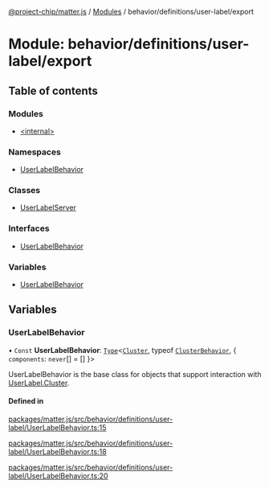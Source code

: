 [@project-chip/matter.js](../README.md) / [Modules](../modules.md) / behavior/definitions/user-label/export

# Module: behavior/definitions/user-label/export

## Table of contents

### Modules

- [\<internal\>](behavior_definitions_user_label_export._internal_.md)

### Namespaces

- [UserLabelBehavior](behavior_definitions_user_label_export.UserLabelBehavior.md)

### Classes

- [UserLabelServer](../classes/behavior_definitions_user_label_export.UserLabelServer.md)

### Interfaces

- [UserLabelBehavior](../interfaces/behavior_definitions_user_label_export.UserLabelBehavior-1.md)

### Variables

- [UserLabelBehavior](behavior_definitions_user_label_export.md#userlabelbehavior)

## Variables

### UserLabelBehavior

• `Const` **UserLabelBehavior**: [`Type`](../interfaces/behavior_cluster_export.ClusterBehavior.Type.md)\<[`Cluster`](../interfaces/cluster_export.UserLabel.Cluster.md), typeof [`ClusterBehavior`](behavior_cluster_export.ClusterBehavior.md), \{ `components`: `never`[] = [] }\>

UserLabelBehavior is the base class for objects that support interaction with [UserLabel.Cluster](cluster_export.UserLabel.md#cluster).

#### Defined in

[packages/matter.js/src/behavior/definitions/user-label/UserLabelBehavior.ts:15](https://github.com/project-chip/matter.js/blob/6d3b6a5d957d88a9231d6ecab4bb41f8133112be/packages/matter.js/src/behavior/definitions/user-label/UserLabelBehavior.ts#L15)

[packages/matter.js/src/behavior/definitions/user-label/UserLabelBehavior.ts:18](https://github.com/project-chip/matter.js/blob/6d3b6a5d957d88a9231d6ecab4bb41f8133112be/packages/matter.js/src/behavior/definitions/user-label/UserLabelBehavior.ts#L18)

[packages/matter.js/src/behavior/definitions/user-label/UserLabelBehavior.ts:20](https://github.com/project-chip/matter.js/blob/6d3b6a5d957d88a9231d6ecab4bb41f8133112be/packages/matter.js/src/behavior/definitions/user-label/UserLabelBehavior.ts#L20)
